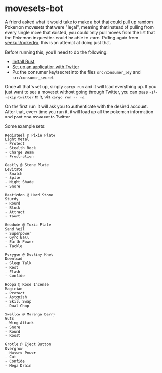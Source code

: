 # movesets-bot

A friend asked what it would take to make a bot that could pull up random Pokemon movesets that were
"legal", meaning that instead of pulling from every single move that existed, you could only pull
moves from the list that the Pokemon in question could be able to learn. Pulling again from
[veekun/pokedex][], this is an attempt at doing just that.

[veekun/pokedex]: https://github.com/veekun/pokedex

Before running this, you'll need to do the following:

- [Install Rust](https://www.rust-lang.org/en-US/install.html)
- [Set up an application with Twitter](https://apps.twitter.com/)
- Put the consumer key/secret into the files `src/consumer_key` and `src/consumer_secret`

Once all that's set up, simply `cargo run` and it will load everything up. If you just want to see a
moveset without going through Twitter, you can pass `-s`/`--skip-twitter` to it, via `cargo run --
-s`.

On the first run, it will ask you to authenticate with the desired account. After that, every time
you run it, it will load up all the pokemon information and post one moveset to Twitter.

Some example sets:

```text
Registeel @ Pixie Plate
Light Metal
- Protect
- Stealth Rock
- Charge Beam
- Frustration

Gastly @ Stone Plate
Levitate
- Snatch
- Spite
- Night Shade
- Snore

Bastiodon @ Hard Stone
Sturdy
- Round
- Block
- Attract
- Taunt

Geodude @ Toxic Plate
Sand Veil
- Superpower
- Gyro Ball
- Earth Power
- Tackle

Porygon @ Destiny Knot
Download
- Sleep Talk
- Rest
- Flash
- Confide

Hoopa @ Rose Incense
Magician
- Protect
- Astonish
- Skill Swap
- Dual Chop

Swellow @ Maranga Berry
Guts
- Wing Attack
- Snore
- Round
- Roost

Grotle @ Eject Button
Overgrow
- Nature Power
- Cut
- Confide
- Mega Drain
```
